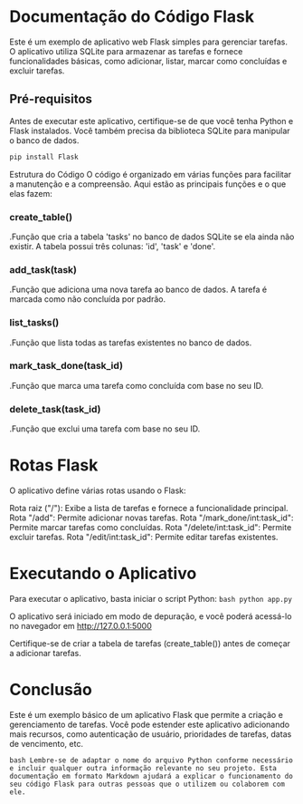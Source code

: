# Documentação do Código Flask

Este é um exemplo de aplicativo web Flask simples para gerenciar tarefas. O aplicativo utiliza SQLite para armazenar as tarefas e fornece funcionalidades básicas, como adicionar, listar, marcar como concluídas e excluir tarefas.

## Pré-requisitos

Antes de executar este aplicativo, certifique-se de que você tenha Python e Flask instalados. Você também precisa da biblioteca SQLite para manipular o banco de dados.

```bash
pip install Flask
```
Estrutura do Código
O código é organizado em várias funções para facilitar a manutenção e a compreensão. Aqui estão as principais funções e o que elas fazem:

### create_table()
.Função que cria a tabela 'tasks' no banco de dados SQLite se ela ainda não existir. A tabela possui três colunas: 'id', 'task' e 'done'.
### add_task(task)
.Função que adiciona uma nova tarefa ao banco de dados. A tarefa é marcada como não concluída por padrão.
### list_tasks()
.Função que lista todas as tarefas existentes no banco de dados.
### mark_task_done(task_id)
.Função que marca uma tarefa como concluída com base no seu ID.
### delete_task(task_id)
.Função que exclui uma tarefa com base no seu ID.
# Rotas Flask
O aplicativo define várias rotas usando o Flask:

Rota raiz ("/"): Exibe a lista de tarefas e fornece a funcionalidade principal.
Rota "/add": Permite adicionar novas tarefas.
Rota "/mark_done/int:task_id": Permite marcar tarefas como concluídas.
Rota "/delete/int:task_id": Permite excluir tarefas.
Rota "/edit/int:task_id": Permite editar tarefas existentes.
# Executando o Aplicativo
Para executar o aplicativo, basta iniciar o script Python:
```bash python app.py ```

O aplicativo será iniciado em modo de depuração, e você poderá acessá-lo no navegador em http://127.0.0.1:5000

Certifique-se de criar a tabela de tarefas (create_table()) antes de começar a adicionar tarefas.

# Conclusão
Este é um exemplo básico de um aplicativo Flask que permite a criação e gerenciamento de tarefas. Você pode estender este aplicativo adicionando mais recursos, como autenticação de usuário, prioridades de tarefas, datas de vencimento, etc.


```bash Lembre-se de adaptar o nome do arquivo Python conforme necessário e incluir qualquer outra informação relevante no seu projeto. Esta documentação em formato Markdown ajudará a explicar o funcionamento do seu código Flask para outras pessoas que o utilizem ou colaborem com ele. ```
